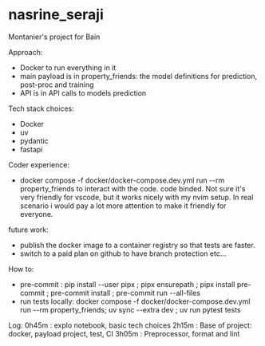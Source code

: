 # nasrine_seraji
Montanier's project for Bain

Approach:
- Docker to run everything in it
- main payload is in property_friends:
    the model
    definitions for prediction, post-proc and training
- API is in API
    calls to models prediction

Tech stack choices:
- Docker
- uv
- pydantic
- fastapi

Coder experience:
- docker compose -f docker/docker-compose.dev.yml run --rm property_friends to interact with the code. code binded. Not sure it's very
friendly for vscode, but it works nicely with my nvim setup. In real scenario i would pay a lot more attention
to make it friendly for everyone.

future work:
- publish the docker image to a container registry so that tests are faster.
- switch to a paid plan on github to have branch protection etc...

How to:
- pre-commit : pip install --user pipx ;  pipx ensurepath ; pipx install pre-commit ; pre-commit install ; pre-commit run --all-files
- run tests locally:  docker compose -f docker/docker-compose.dev.yml run --rm property_friends; uv sync --extra dev ;  uv run pytest tests


Log:
0h45m : explo notebook, basic tech choices
2h15m : Base of project: docker, payload project, test, CI
3h05m : Preprocessor, format and lint
